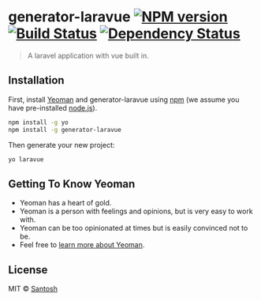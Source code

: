 # generator-laravue [![NPM version][npm-image]][npm-url] [![Build Status][travis-image]][travis-url] [![Dependency Status][daviddm-image]][daviddm-url]
> A laravel application with vue built in.

## Installation

First, install [Yeoman](http://yeoman.io) and generator-laravue using [npm](https://www.npmjs.com/) (we assume you have pre-installed [node.js](https://nodejs.org/)).

```bash
npm install -g yo
npm install -g generator-laravue
```

Then generate your new project:

```bash
yo laravue
```

## Getting To Know Yeoman

 * Yeoman has a heart of gold.
 * Yeoman is a person with feelings and opinions, but is very easy to work with.
 * Yeoman can be too opinionated at times but is easily convinced not to be.
 * Feel free to [learn more about Yeoman](http://yeoman.io/).

## License

MIT © [Santosh](www.santoshkhanal.com)


[npm-image]: https://badge.fury.io/js/generator-laravue.svg
[npm-url]: https://npmjs.org/package/generator-laravue
[travis-image]: https://travis-ci.org/khanalpride/generator-laravue.svg?branch=master
[travis-url]: https://travis-ci.org/khanalpride/generator-laravue
[daviddm-image]: https://david-dm.org/khanalpride/generator-laravue.svg?theme=shields.io
[daviddm-url]: https://david-dm.org/khanalpride/generator-laravue
